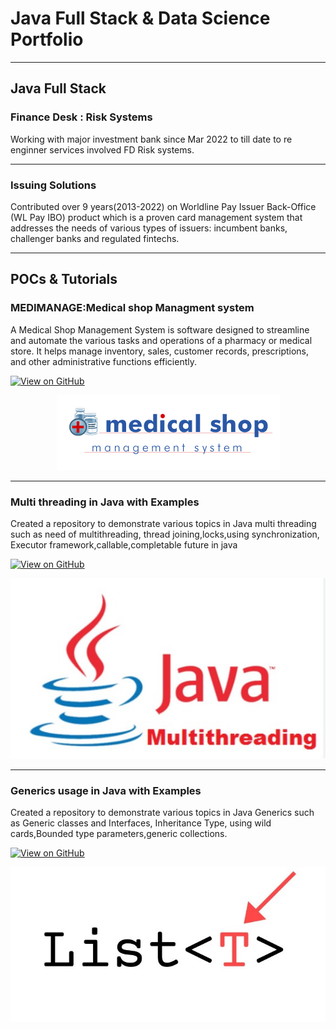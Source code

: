 # Java Full Stack & Data Science Portfolio
---
## Java Full Stack
### Finance Desk : Risk Systems

Working with major investment bank since Mar 2022 to till date to re enginner services involved FD Risk systems.

---
### Issuing Solutions

Contributed over 9 years(2013-2022) on Worldline Pay Issuer Back-Office (WL Pay IBO) product which is a proven card management system that addresses the needs of various types of issuers: incumbent banks, challenger banks and regulated fintechs.

---
## POCs & Tutorials
### MEDIMANAGE:Medical shop Managment system

A Medical Shop Management System is software designed to streamline and automate the various tasks and operations of a pharmacy or medical store.
It helps manage inventory, sales, customer records, prescriptions, and other administrative functions efficiently.

[![View on GitHub](https://img.shields.io/badge/GitHub-View_on_GitHub-blue?logo=GitHub)](https://github.com/dhawaldethe/MEDIMANAGE.git)

<center><img src="assets/img/medical_shop_management.jpg"/></center>

---

### Multi threading in Java with Examples

Created a repository to demonstrate various topics in Java multi threading such as need of multithreading, thread joining,locks,using synchronization, Executor framework,callable,completable future in java

[![View on GitHub](https://img.shields.io/badge/GitHub-View_on_GitHub-blue?logo=GitHub)](https://github.com/dhawaldethe/multithreadexamples.git)

<center><img src="assets/img/java_multi_threading.jpg"/></center>

---
### Generics usage in Java with Examples

Created a repository to demonstrate various topics in Java Generics such as Generic classes and Interfaces, Inheritance Type, using wild cards,Bounded type parameters,generic collections.

[![View on GitHub](https://img.shields.io/badge/GitHub-View_on_GitHub-blue?logo=GitHub)](https://github.com/dhawaldethe/generics_examples.git)


<center><img src="assets/img/java_generics.jpg"/></center>
